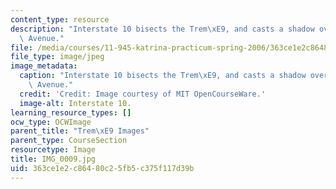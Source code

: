 ```yaml
---
content_type: resource
description: "Interstate 10 bisects the Trem\xE9, and casts a shadow over Claiborne\
  \ Avenue."
file: /media/courses/11-945-katrina-practicum-spring-2006/363ce1e2c86480c25fb5c375f117d39b_IMG_0009.jpg
file_type: image/jpeg
image_metadata:
  caption: "Interstate 10 bisects the Trem\xE9, and casts a shadow over Claiborne\
    \ Avenue."
  credit: 'Credit: Image courtesy of MIT OpenCourseWare.'
  image-alt: Interstate 10.
learning_resource_types: []
ocw_type: OCWImage
parent_title: "Trem\xE9 Images"
parent_type: CourseSection
resourcetype: Image
title: IMG_0009.jpg
uid: 363ce1e2-c864-80c2-5fb5-c375f117d39b
---
```

